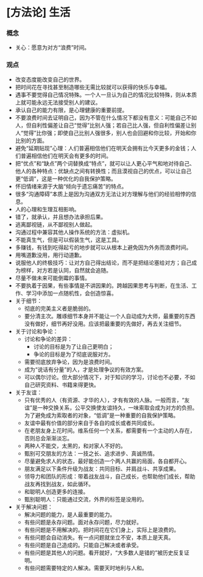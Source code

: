# [方法论] 生活

### 概念
- 关心：愿意为对方“浪费”时间。

### 观点

- 改变态度能改变自己的世界。
- 把时间花在寻找甚至制造哪些无需比较就可以获得的快乐与幸福。
- 遇事不要觉得自己情况特殊。一个人一旦认为自己的情况比较特殊，则从本质上就可能永远无法接受别人的建议。
- 承认自己的能力有限，是心理健康的重要前提。
- 不要浪费时间去证明自己，因为不管在什么情况下都没有意义：可能自己不如人，但自利性偏差让自己“觉得”比别人强；若自己比人强，但自利性偏差让别人“觉得”比你强；即使自己比别人强很多，别人也会回避和你比较，开始和你比别的方面。
- 避免“延期贴现”心理：人们普遍相信他们在明天会拥有比今天更多的金钱；人们普遍相信他们在明天会有更多的时间。
- 把“优点”和“缺点”两个词替换成“特点”，就可以让人更心平气和地对待自己、他人的各种特点：优缺点之间有转换性；而且漠视自己的优点，可以让自己更“低调”，这是一种优化的自我保护策略。
- 怀旧情绪来源于大脑“倾向于遗忘痛苦”的特点。
- 很多“沟通障碍”本质上是因为沟通双方无法让对方理解与他们的经验相悖的信息。
- 人的心理和生理互相影响。
- 错了，就承认，并且想办法承担后果。
- 逃离鄙视链，从不鄙视别人做起。
- 沟通过程中兼容其他人操作系统的方法：虚拟机。
- 不能真生气，但是可以假装生气，这是工具。
- 多赚钱，有钱到吃得起亏的地步就可以从根本上避免因为外务而浪费时间。
- 用嘴道歉没用，用行动道歉。
- 说服他人的终极技巧：让对方自己得出结论，而不是把结论塞给对方；自己成为榜样，对方若是认同，自然就会追随。
- 尽量不做未来可能倒霉的事情。
- 不要执着于因果，有些事情是不讲因果的。跨越因果思考与判断，在生活、工作、学习中添加一点随机性，会创造惊喜。
- 关于细节：
    - 彻底的完美主义者是脆弱的。
    - 要分清主次。雕琢细节本身并不能让一个人自动成为大师，最重要的东西没有做好，细节再好没用。应该把最重要的先做好，再去关注细节。
- 关于讨论和争论：
    - 讨论和争论的差异：
        - 讨论的目标是为了让自己更明白；
        - 争论的目标是为了彻底说服对方。
    - 需要彻底放弃争论，因为是浪费时间。
    - 成为“说话有分量”的人，才是处理争议的有效方案。
    - 可以偶尔讨论。但大部分情况下，对于知识的学习，讨论也不必要，不如自己研究资料、书籍来得更快。
- 关于友谊：
    - 只有优秀的人（有资源、才华的人），才有有效的人脉。一般而言，“友谊”是一种交换关系，公平交换使友谊持久，一味索取会成为对方的负担。为了避免成为索取者的对象，“低调”是一种重要的自我保护策略。
    - 友谊中最有价值的部分来自于各自的成长或者共同成长。
    - 在老朋友身上花时间。维系任何一个关系，都需要有一个主动的人存在，否则总会渐渐淡忘。
    - 两种人不能交，太黑的，和对家人不好的。
    - 甄别可交朋友的方法：一技之长、追求进步、真诚热情。
    - 尽量避免求人的状态，最好能创造一个两人共赢的局面，各自都开心。
    - 朋友满足以下条件升级为战友：共同目标、并肩战斗、共享成果。
    - 领导力和团队的形成：带着战友战斗，自己成长，也帮助他们成长，帮助战友再找到战友，如此循环。
    - 和聪明人创造更多的连接。
    - 甄别聪明人：只能通过交流，外界的标签是没用的。
- 关于解决问题：
    - 解决问题的能力，是人最重要的能力。 
    - 有些问题是永存问题。面对永存问题，尽力就好。
    - 有些问题是不用解决的。把时间花在它们身上，实际上是浪费的。
    - 有些问题会自动消失。有一点问题就坐立不安，本质上是天真。
    - 有些问题是自己造成的。只能自己解决或者承受。
    - 有些问题是其他人的问题。看开就好，“大多数人是错的”被历史反复证明。
    - 有些问题需要特定的人解决。需要天时地利与人和。